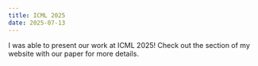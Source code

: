 ```yaml
---
title: ICML 2025
date: 2025-07-13
---
```

I was able to present our work at ICML 2025! Check out the section of my website with our paper for more details.